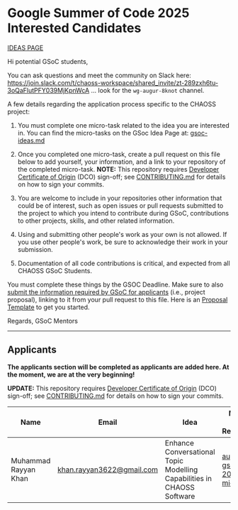 # Google Summer of Code 2025 Interested Candidates

[IDEAS PAGE](https://github.com/chaoss/augur/blob/main/gsoc-ideas.md)

Hi potential GSoC students,

You can ask questions and meet the community on Slack here: https://join.slack.com/t/chaoss-workspace/shared_invite/zt-289zxh6tu-3oQaFlutPFY039MjKpnWcA ... look for the `wg-augur-8knot` channel.

A few details regarding the application process specific to the CHAOSS project:

1) You must complete one micro-task related to the idea you are interested in. You can find the micro-tasks on the GSoc Idea Page at: [gsoc-ideas.md](./gsoc-ideas.md)

2) Once you completed one micro-task, create a pull request on this file below to add yourself, your information, and a link to your repository of the completed micro-task. **NOTE:** This repository requires [Developer Certificate of Origin](https://developercertificate.org/) (DCO) sign-off; see [CONTRIBUTING.md](https://github.com/chaoss/governance/blob/master/CONTRIBUTING.md#code-or-document-change-contributions-github-interface) for details on how to sign your commits.

3) You are welcome to include in your repositories other information that could be of interest, such as open issues or pull requests submitted to the project to which you intend to contribute during GSoC, contributions to other projects, skills, and other related information.

4) Using and submitting other people's work as your own is not allowed. If you use other people's work, be sure to acknowledge their work in your submission.

5) Documentation of all code contributions is critical, and expected from all CHAOSS GSoC Students.

You must complete these things by the GSOC Deadline. Make sure to also [submit the information required by GSoC for applicants](https://summerofcode.withgoogle.com/) (i.e., project proposal), linking to it from your pull request to this file. Here is an [Proposal Template](https://docs.google.com/document/d/1YZez6_hgp2dBybEsMZoQ-ONB9IawK4_OPISLHe9Tjew/edit) to get you started.

Regards,
GSoC Mentors

---

## Applicants

**The applicants section will be completed as applicants are added here. At the moment, we are at the very beginning!**


**UPDATE:** This repository requires [Developer Certificate of Origin](https://developercertificate.org/) (DCO) sign-off; see [CONTRIBUTING.md](https://github.com/chaoss/governance/blob/master/CONTRIBUTING.md#code-or-document-change-contributions-github-interface) for details on how to sign your commits.


| Name | Email | Idea | Micro-Task Repository | Project Proposal | Submitted on GSOC |
| --- | --- | --- | --- | --- | --- |
| Muhammad Rayyan Khan | khan.rayyan3622@gmail.com | Enhance Conversational Topic Modelling Capabilities in CHAOSS Software | [augur-gsoc-2025-microtask](https://github.com/KhanRayyan3622/augur-gsoc-2025-microtask) | [Project Proposal](https://docs.google.com/document/d/your-proposal-link) | NO 